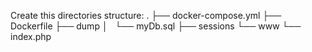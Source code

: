 Create this directories structure:
.
├── docker-compose.yml
├── Dockerfile
├── dump
│   └── myDb.sql
├── sessions
└── www
    └── index.php
